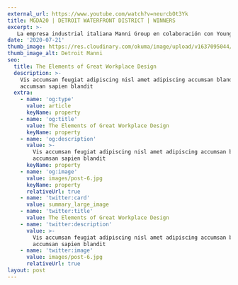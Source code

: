 ```yaml
---
external_url: https://www.youtube.com/watch?v=neurcbOt3Yk
title: MGDA20 | DETROIT WATERFRONT DISTRICT | WINNERS
excerpt: >-
   La empresa industrial italiana Manni Group en colaboración con Young Architects Competition, hace público el resultado del concurso DETROIT WATERFRONT DISTRICT, donde Okuma obtuvo el segundo premio.
date: '2020-07-21'
thumb_image: https://res.cloudinary.com/okuma/image/upload/v1637095044/okuma/prensa/Detroit-1_izgvpb.jpg
thumb_image_alt: Detroit Manni
seo:
  title: The Elements of Great Workplace Design
  description: >-
    Vis accumsan feugiat adipiscing nisl amet adipiscing accumsan blandit
    accumsan sapien blandit
  extra:
    - name: 'og:type'
      value: article
      keyName: property
    - name: 'og:title'
      value: The Elements of Great Workplace Design
      keyName: property
    - name: 'og:description'
      value: >-
        Vis accumsan feugiat adipiscing nisl amet adipiscing accumsan blandit
        accumsan sapien blandit
      keyName: property
    - name: 'og:image'
      value: images/post-6.jpg
      keyName: property
      relativeUrl: true
    - name: 'twitter:card'
      value: summary_large_image
    - name: 'twitter:title'
      value: The Elements of Great Workplace Design
    - name: 'twitter:description'
      value: >-
        Vis accumsan feugiat adipiscing nisl amet adipiscing accumsan blandit
        accumsan sapien blandit
    - name: 'twitter:image'
      value: images/post-6.jpg
      relativeUrl: true
layout: post
---
```

